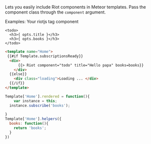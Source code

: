 Lets you easily include Riot components in Meteor templates. Pass the
component class through the `component` argument.

Examples:
Your riotjs tag component
```
<todo>
  <h3>{ opts.title }</h3>
  <h3>{ opts.books }</h3>
</todo>
```
```html
<template name="Home">
 {{#if Template.subscriptionsReady}}
  <div>
      {{> Riot component="todo" title="Hello papa" books=books}}
    </div>
  {{else}}
    <div class="loading">Loading ... </div>
  {{/if}}
</template>
```

```js
Template['Home'].rendered = function(){
    var instance = this;
  instance.subscribe('books');
  
}
Template['Home'].helpers({
  books: function(){
    return 'books';
  }
})
```
